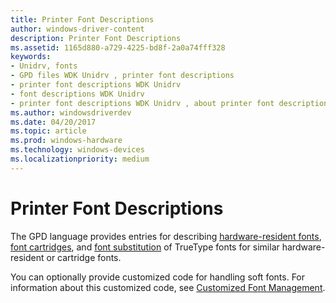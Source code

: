 ```yaml
---
title: Printer Font Descriptions
author: windows-driver-content
description: Printer Font Descriptions
ms.assetid: 1165d880-a729-4225-bd8f-2a0a74fff328
keywords:
- Unidrv, fonts
- GPD files WDK Unidrv , printer font descriptions
- printer font descriptions WDK Unidrv
- font descriptions WDK Unidrv
- printer font descriptions WDK Unidrv , about printer font descriptions
ms.author: windowsdriverdev
ms.date: 04/20/2017
ms.topic: article
ms.prod: windows-hardware
ms.technology: windows-devices
ms.localizationpriority: medium
---
```


# Printer Font Descriptions





The GPD language provides entries for describing [hardware-resident fonts](hardware-resident-fonts.md), [font cartridges](font-cartridges.md), and [font substitution](font-substitution.md) of TrueType fonts for similar hardware-resident or cartridge fonts.

You can optionally provide customized code for handling soft fonts. For information about this customized code, see [Customized Font Management](customized-font-management.md).

 

 




